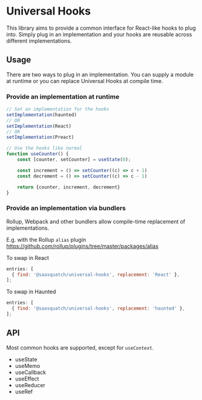 # Universal Hooks

This library aims to provide a common interface for React-like hooks to plug into. Simply plug in an implementation and your hooks are reusable across different implementations.

## Usage

There are two ways to plug in an implementation. You can supply a module at runtime or you can replace Universal Hooks at compile time.

### Provide an implementation at runtime

```javascript
// Set an implementation for the hooks
setImplementation(haunted)
// OR
setImplementation(React)
// OR
setImplementation(Preact)

// Use the hooks like normal
function useCounter() {
    const [counter, setCounter] = useState(0);

    const increment = () => setCounter((c) => c + 1)
    const decrement = () => setCounter((c) => c - 1)

    return {counter, increment, decrement}
}
```

### Provide an implementation via bundlers

Rollup, Webpack and other bundlers allow compile-time replacement of implementations.

E.g. with the Rollup `alias` plugin https://github.com/rollup/plugins/tree/master/packages/alias

To swap in React
```js
entries: [
  { find: '@saasquatch/universal-hooks', replacement: 'React' },
];
```

To swap in Haunted
```js
entries: [
  { find: '@saasquatch/universal-hooks', replacement: 'haunted' },
];
```


## API

Most common hooks are supported, except for `useContext`.

- useState
- useMemo
- useCallback
- useEffect
- useReducer
- useRef